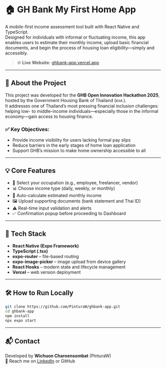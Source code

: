 # 🏠 GH Bank My First Home App

A mobile-first income assessment tool built with React Native and TypeScript.  
Designed for individuals with informal or fluctuating income, this app enables users to estimate their monthly income, upload basic financial documents, and begin the process of housing loan eligibility—simply and accessibly.

> 🌐 **Live Website**: [ghbank-app.vercel.app](https://ghbank-app.vercel.app)

---

## 🎯 About the Project

This project was developed for the **GHB Open Innovation Hackathon 2025**, hosted by the Government Housing Bank of Thailand (ธอส.).  
It addresses one of Thailand’s most pressing financial inclusion challenges: helping low- to middle-income individuals—especially those in the informal economy—gain access to housing finance.

### ✅ Key Objectives:
- Provide income visibility for users lacking formal pay slips
- Reduce barriers in the early stages of home loan application
- Support GHB’s mission to make home ownership accessible to all

---

## 💡 Core Features

- 👷 Select your occupation (e.g., employee, freelancer, vendor)
- 📊 Choose income type (daily, weekly, or monthly)
- 🧮 Auto-calculate estimated monthly income
- 🖼 Upload supporting documents (bank statement and Thai ID)
- ⚠️ Real-time input validation and alerts
- ✅ Confirmation popup before proceeding to Dashboard

---

## 🚀 Tech Stack

- **React Native (Expo Framework)**
- **TypeScript (.tsx)**
- **expo-router** – file-based routing
- **expo-image-picker** – image upload from device gallery
- **React Hooks** – modern state and lifecycle management
- **Vercel** – web version deployment

---

## 🛠️ How to Run Locally

```bash
git clone https://github.com/PinturaW/ghbank-app.git
cd ghbank-app
npm install
npx expo start
```

---

## 📬 Contact  
Developed by **Wichuon Charoensombat** (PinturaW)  
📧 Reach me on [LinkedIn](https://www.linkedin.com/in/wichuon-charoensombat) or GitHub
